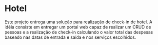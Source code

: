 # Hotel
Este projeto entrega uma solução para realização de check-in de hotel.
A idéia consiste em entregar um portal web capaz de realizar um CRUD de pessoas e a realização de check-in calculando o valor total das despesas baseado nas datas de entrada e saída e nos serviços escolhidos.
